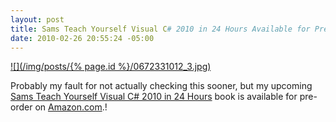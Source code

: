 ```yaml
---
layout: post
title: Sams Teach Yourself Visual C# 2010 in 24 Hours Available for Pre-Order on Amazon
date: 2010-02-26 20:55:24 -05:00
---
```


[![](/img/posts/{% page.id %}/0672331012_3.jpg)](http://amzn.to/2acEFBn) 

Probably my fault for not actually checking this sooner, but my upcoming<u> Sams Teach Yourself Visual C# 2010 in 24 Hours</u> book is available for pre-order on [Amazon.com](http://amzn.to/2acEFBn).!
